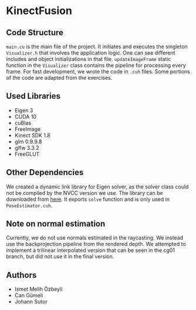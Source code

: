 ﻿# KinectFusion

## Code Structure
`main.cu` is the main file of the project. It initiates and executes the singleton `Visualizer.h` that involves the application logic. One can see different includes and object initializations in that file. `updateImageFrame` static function in the `Visualizer` class contains the pipeline for processing every frame. For fast development, we wrote the code in `.cuh` files. Some portions of the code are adapted from the exercises.

## Used Libraries
- Eigen 3 
- CUDA 10
- cuBlas
- FreeImage
- Kinect SDK 1.8
- glm 0.9.9.8
- glfw 3.3.2
- FreeGLUT

## Other Dependencies
We created a dynamic link library for Eigen solver, as the solver class could not be compiled by the NVCC version we use. The library can be downloaded from [here](https://drive.google.com/drive/folders/1NZOTIxDlY8AsV2r4TFKyiWV8bJXFaE4v?usp=sharing). It exports `solve` function and is only used in `PoseEstimator.cuh`.

## Note on normal estimation
Currently, we do not use normals estimated in the raycasting. We instead use the backprojection pipeline from the rendered depth. We attempted to implement a trilinear interpolated version that can be seen in the cg01 branch, but did not use it in the final version.

## Authors
- Ismet Melih Özbeyli
- Can Gümeli
- Johann Sutor
